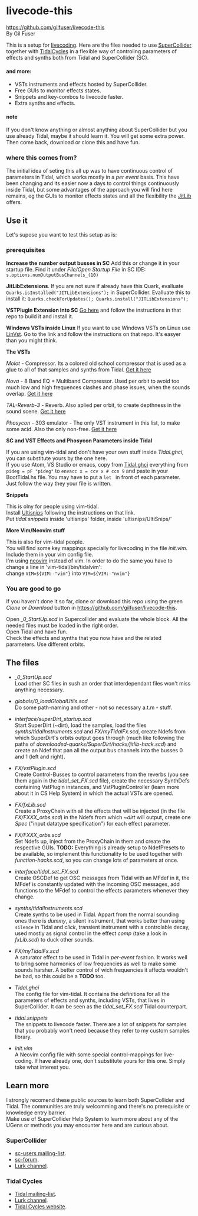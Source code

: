# livecode-this
https://github.com/gilfuser/livecode-this  
By Gil Fuser

This is a setup for [livecoding](https://toplap.org/about/).
Here are the files needed to use [SuperCollider](https://supercollider.github.io/) together with [TidalCycles](https://tidalcycles.org) in a flexible way of controling parameters of effects and synths both from Tidal and SuperCollider (SC).
#### and more:
  * VSTs instruments and effects hosted by SuperCollider.
  * Free GUIs to monitor effects states.
  * Snippets and key-combos to livecode faster.
  * Extra synths and effects.
  
#### note

If you don't know anything or almost anything about SuperCollider but you use already Tidal, maybe it should learn it. You will get some extra power. Then come back, download or clone this and have fun.
  
 ### where this comes from?
 
The initial idea of seting this all up was to have continuous control of parameters in Tidal, which works mostly in a *per event* basis. This have been changing and its easier now a days to control things continuously inside Tidal, but some advantages of the approach you will find here remains, eg the GUIs to monitor effects states and all the flexibility the [JitLib](http://doc.sccode.org/Overviews/JITLib.html) offers.

## Use it

Let's supose you want to test this setup as is:

### prerequisites

  **Increase the number output busses in SC**
  Add this or change it in your startup file. Find it under *File/Open Startup File* in SC IDE: `s.options.numOutputBusChannels_(10)`

  **JitLibExtensions**.
  If you are not sure if already have this Quark, evalluate `Quarks.isInstalled("JITLibExtensions");` in SuperCollider.
  Evalluate this to install it: `Quarks.checkForUpdates(); Quarks.install("JITLibExtensions");`

  **VSTPlugin Extension into SC**
  [Go here](https://git.iem.at/pd/vstplugin/tree/develop) and follow the instructions in that repo to build it and install it.

  **Windows VSTs inside Linux**
  If you want to use Windows VSTs on Linux use [LinVst](https://github.com/osxmidi/LinVst). Go to the link and follow the instructions on that repo. It's easyer than you might think.
  
  **The VSTs**
  
  *Molot* - Compressor. Its a colored old school compressor that is used as a glue to all of that samples and synths from Tidal.
  [Get it here](https://vladgsound.wordpress.com/downloads/)

  *Nova* - 8 Band EQ + Multiband Compressor. Used per orbit to avoid too much low and high frequences clashes and phase issues, when the sounds overlap.
  [Get it here](https://www.tokyodawn.net/tdr-nova/)

  *TAL-Reverb-3* - Reverb. Also aplied per orbit, to create depthness in the sound scene.
  [Get it here](https://tal-software.com/products/tal-reverb)

  *Phosycon* - 303 emulator - The only VST instrument in this list, to make some acid. Also the only non-free.
  [Get it here](https://d16.pl/phoscyon)
  
  **SC and VST Effects and Phosycon Parameters inside Tidal**
  
  If you are using vim-tidal and don't have your own stuff inside *Tidal.ghci*, you can substitute yours by the one here.  
  If you use Atom, VS Studio or emacs, copy from [Tidal.ghci](https://github.com/gilfuser/livecode-this/blob/master/Tidal.ghci) everything from `pideg = pF "pideg"` to `envacc x = ccv x # ccn 9` and paste in your BootTidal.hs file. You may have to put a `let ` in front of each parameter. Just follow the way they your file is written.

  **Snippets**
  
  This is olny for people using vim-tidal.  
  Install [Ultisnips](https://github.com/SirVer/ultisnips) following the instructions on that link.  
  Put *tidal.snippets* inside 'ultisnips' folder, inside 'ultisnips/UltiSnips/'
  
  **More Vim/Neovim stuff**
  
  This is also for vim-tidal people.  
  You will find some key mappings specially for livecoding in the file *init.vim*. Include them in your vim config file.  
  I'm using [neovim](https://neovim.io/) instead of vim. In order to do the same you have to change a line in 'vim-tidal/bin/tidalvim':   
  change `VIM=${VIM:-"vim"}` into `VIM=${VIM:-"nvim"}`
  
### You are good to go

If you haven't done it so far, clone or download this repo using the green *Clone or Download* button in https://github.com/gilfuser/livecode-this.

Open *_0_StartUp.scd* in Supercollider and evaluate the whole block. All the needed files must be loaded in the right order.  
Open Tidal and have fun.  
Check the effects and synths that you now have and the related parameters. Use different orbits.

## The files

  * *_0_StartUp.scd*  
  Load other SC files in sush an order that interdependant files won't miss anything necessary.
  
  * *globals/0_loadGlobalUtils.scd*  
  Do some path-naming and other - not so necessary a.t.m - stuff.
  
  * *interface/superDirt_startup.scd*  
  Start SuperDirt (~dirt), load the samples, load the files *synths/tidalInstruments.scd* and *FX/myTidalFx.scd*, create Ndefs from which SuperDirt's orbits output goes through (much like following the paths of *downloaded-quarks/SuperDirt/hacks/jitlib-hack.scd*) and create an Ndef that pan all the output bus channels into the busses 0 and 1 (left and right).
  
  * *FX/vstPlugin.scd*  
  Create Control-Busses to control parameters from the reverbs (you see them again in the *tidal_set_FX.scd* file), create the necessary SynthDefs containing VstPlugin instances, and VstPluginController (learn more about it in CS Help System) in which the actual VSTs are opened.
  
  * *FX/fxLib.scd*  
  Create a ProxyChain with all the effects that will be injected (in the file *FX/FXXX_orbs.scd*) in the Ndefs from which *~dirt* will output, create one *Spec* ("input datatype specification") for each effect parameter.
  
  * *FX/FXXX_orbs.scd*  
  Set Ndefs up, inject from the ProxyChain in them and create the respective GUIs.
  **TODO:** Everything is already setup to NdefPresets to be available, so implement this functionality to be used together with *function-hacks.scd*, so you can change lots of parameters at once.
  
  * *interface/tidal_set_FX.scd*  
  Create OSCDef to get OSC messages from Tidal with an MFdef in it, the MFdef is constantly updated with the incoming OSC messages, add functions to the MFdef to control the effects parameters whenever they change.
  
  * *synths/tidalInstruments.scd*  
  Create synths to be used in Tidal. Appart from the normal sounding ones there is *dummy*, a silent instrument, that works better than using `silence` in Tidal and *click*, transient instrument with a controlable decay, used mostly as signal control in the effect *comp* (take a look in *fxLib.scd*) to duck other sounds.
  
  * *FX/myTidalFx.scd*  
  A saturator effect to be used in Tidal in *per-event* fashion. It works well to bring some harmonics of low frequencies as well to make some sounds harsher. A better control of wich frequencies it affects wouldn't be bad, so this could be a **TODO** too.
  
  * *Tidal.ghci*  
  The config file for vim-tidal. It contains the definitions for all the parameters of effects and synths, including VSTs, that lives in SuperCollider. It can be seen as the *tidal_set_FX.scd* Tidal counterpart.
  
  * *tidal.snippets*  
  The snippets to livecode faster. There are a lot of snippets for samples that you probably won't need because they refer to my custom samples library.
  
  * *init.vim*  
  A Neovim config file with some special control-mappings for live-coding. If have already one, don't substitute yours for this one. Simply take what interest you.

## Learn more

I strongly recomend these public sources to learn both SuperCollider and Tidal. The communities are truly welcomming and there's no prerequisite or knowledge entry barrier.  
Make use of SuperCollider Help System to learn more about any of the UGens or methods you may encounter here and are curious about.

### SuperCollider
  * [sc-users mailing-list](http://www.birmingham.ac.uk/facilities/ea-studios/research/supercollider/mailinglist.aspx).
  * [sc-forum](https://scsynth.org).
  * [Lurk channel](https://talk.lurk.org/channel/supercollider).
  
### Tidal Cycles
  * [Tidal mailing-list](tidal@we.lurk.org).
  * [Lurk channel](https://talk.lurk.org/channel/tidal).
  * [Tidal Cycles website](https://tidalcycles.org/index.php/Userbase).
